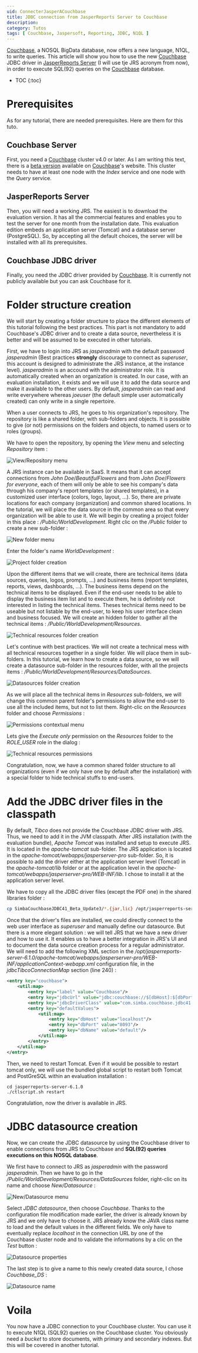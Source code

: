```yaml
---
uid: ConnecterJasperACouchbase
title: JDBC connection from JasperReports Server to Couchbase
description:
category: Tutos
tags: [ Couchbase, Jaspersoft, Reporting, JDBC, N1QL ]
---
```


[Couchbase], a NOSQL BigData database, now offers a new language, N1QL, to write queries. This article will show you how to use the new [Couchbase] JDBC driver in [JasperReports Server][jrs] (I will use tje JRS acronym from now), in order to execute SQL(92) queries on the [Couchbase] database.

* TOC
{:toc}

Prerequisites
=============
As for any tutorial, there are needed prerequisites. Here are them for this tuto.

Couchbase Server
----------------
First, you need a [Couchbase] cluster v4.0 or later. As I am writing this text, there is a [beta version][cb40beta] available on [Couchbase]'s website. This cluster needs to have at least one node with the *Index* service and one node with the *Query* service.

JasperReports Server
--------------------
Then, you will need a working JRS. The easiest is to download the evaluation version. It has all the commercial features and enables you to test the server for one month from the installation date. This evaluation edition embeds an application server (Tomcat) and a database server (PostgreSQL). So, by accepting all the default choices, the server will be installed with all its prerequisites.

Couchbase JDBC driver
---------------------
Finally, you need the JDBC driver provided by [Couchbase]. It is currently not publicly available but you can ask Couchbase for it.

Folder structure creation
=========================
We will start by creating a folder structure to place the different elements of this tutorial following the best practices. This part is not mandatory to add Couchbase's JDBC driver and to create a data source, nevertheless it is better and will be assumed to be executed in other tutorials.

First, we have to login into JRS as *jasperadmin* with the default password *jasperadmin* (Best practices **strongly** discourage to connect as *superuser*, this account is designed to administrate the JRS instance, at the instance level). *jasperadmin* is an accound with the administrator role. It is automatically created when an organization is created. In our case, with an evaluation installation, it exists and we will use it to add the data source and make it available to the other users. By default, *jasperadmin* can read and write everywhere whereas *joeuser* (the default simple user automatically created) can only write in a single repertoire.

When a user connects to JRS, he goes to his organization's repository. The repository is like a shared folder, with sub-folders and objects. It is possible to give (or not) permissions on the folders and objects, to named users or to roles (groups).

We have to open the repository, by opening the *View* menu and selecting *Repository* item :

![View/Repository menu]({{site.url}}{{site.baseurl}}/assets/posts/ConnecterJasperACouchbase/JRS_en-01.png)

A JRS instance can be available in SaaS. It means that it can accept connections from *John Doe*/*BeautifulFlowers* and from *John Doe*/*Flowers for everyone*, each of them will only be able to see his company's data through his company's report templates (or shared templates), in a customized user interface (colors, logo, layout, ...). So, there are private locations for each company (organization) and common shared locations. In the tutorial, we will place the data source in the common area so that every organization will be able to use it. We will begin by creating a project folder in this place : */Public/WorldDevelopment*. Right clic on the */Public* folder to create a new sub-folder :

![New folder menu]({{site.url}}{{site.baseurl}}/assets/posts/ConnecterJasperACouchbase/JRS_en-02.png)

Enter the folder's name *WorldDevelopment* :

![Project folder creation]({{site.url}}{{site.baseurl}}/assets/posts/ConnecterJasperACouchbase/JRS_en-03.png)

Upon the different items that we will create, there are technical items (data sources, queries, logos, prompts, ...) and business items (report templates, reports, views, dashboards, ...). The business items depend on the technical items to be displayed. Even if the end-user needs to be able to display the business item list and to execute them, he is definitely not interested in listing the technical items. Theses technical items need to be useable but not listable by the end-user, to keep his user interface clean and business focused. We will create an hidden folder to gather all the technical items : */Public/WorldDevelopment/Resources*.

![Technical resources folder creation]({{site.url}}{{site.baseurl}}/assets/posts/ConnecterJasperACouchbase/JRS_en-04.png)

Let's continue with best practices. We will not create a technical mess with all technical resources together in a single folder. We will place
them in sub-folders. In this tutorial, we learn how to create a data source, so we will create a datasource sub-folder in the resources folder,
with all the projects items : */Public/WorldDevelopment/Resources/DataSources*.

![Datasources folder creation]({{site.url}}{{site.baseurl}}/assets/posts/ConnecterJasperACouchbase/JRS_en-05.png)

As we will place all the technical items in *Resources* sub-folders, we will change this common parent folder's permissions to allow the end-user to use all the included items, but not to list them. Right-clic on the *Resources* folder and choose *Permissions* :

![Permissions contextual menu]({{site.url}}{{site.baseurl}}/assets/posts/ConnecterJasperACouchbase/JRS_en-06.png)

Lets give the *Execute only* permission on the *Resources* folder to the *ROLE_USER* role in the dialog :

![Technical resources permissions]({{site.url}}{{site.baseurl}}/assets/posts/ConnecterJasperACouchbase/JRS_en-07.png)

Congratulation, now, we have a common shared folder structure to all organizations (even if we only have one by default after the installation) with a special
folder to hide technical stuffs to end-users.

Add the JDBC driver files in the classpath
==========================================

By default, *Tibco* does not provide the Couchbase JDBC driver with JRS. Thus, we need to add it in the JVM classpath. After JRS installation (with the evaluation bundle), *Apache Tomcat* was installed and setup to execute JRS. It is located in the *apache-tomcat* sub-folder. The JRS application is located in the *apache-tomcat/webapps/jasperserver-pro* sub-folder. So, it is possible to add the driver either at the application server level (Tomcat) in the *apache-tomcat/lib* folder or at the application level in the *apache-tomcat/webapps/jasperserver-pro/WEB-INF/lib*. I chose to install it at the application server level.

We have to copy all the JDBC driver files (except the PDF one) in the shared libraries folder :

```bash
cp SimbaCouchbaseJDBC41_Beta_Update3/*.{jar,lic} /opt/jasperreports-server-6.1.0/apache-tomcat/lib/
```

Once that the driver's files are installed, we could directly connect to the web user interface as *superuser* and manually define our datasource. But there is a more elegant solution : we will tell JRS that we have a new driver and how to use it. It enables us to have a better integration in JRS's UI and to document the data source creation process for a regular administrator. We will need to add the following XML section in the */opt/jasperreports-server-6.1.0/apache-tomcat/webapps/jasperserver-pro/WEB-INF/applicationContext-webapp.xml* configuration file, in the *jdbcTibcoConnectionMap* section (line 240) :

```xml
<entry key="couchbase">
    <util:map>
        <entry key="label" value="Couchbase"/>
        <entry key="jdbcUrl" value="jdbc:couchbase://$[dbHost]:$[dbPort]/$[dbName];UseN1QLMode=1"/>
        <entry key="jdbcDriverClass" value="com.simba.couchbase.jdbc41.Driver"/>
        <entry key="defaultValues">
            <util:map>
                <entry key="dbHost" value="localhost"/>
                <entry key="dbPort" value="8093"/>
                <entry key="dbName" value="default"/>
            </util:map>
        </entry>
    </util:map>
</entry>
```

Then, we need to restart Tomcat. Even if it would be possible to restart tomcat only, we will use the bundled global script to restart both
Tomcat and PostGreSQL within an evaluation installation :

```
cd jasperreports-server-6.1.0
./ctlscript.sh restart
```

Congratulation, now the driver is available in JRS.

JDBC datasource creation
========================

Now, we can create the JDBC datasource by using the Couchbase driver to enable connections from JRS to Couchbase and **SQL(92) queries executions on this NOSQL database**.

We first have to connect to JRS as *jasperadmin* with the password *jasperadmin*. Then we have to go in the */Public/WorldDevelopment/Resources/DataSources* folder, right-clic on its name and choose *New/Datasource* :

![New/Datasource menu]({{site.url}}{{site.baseurl}}/assets/posts/ConnecterJasperACouchbase/JRS_en-08.png)

Select *JDBC datasource*, then choose *Couchbase*. Thanks to the configuration file modification made earlier, the driver is already known by JRS and we only have to choose it. JRS already know the JAVA class name to load and the default values in the different fields. We only have to eventually replace *localhost* in the connection URL by one of the Couchbase cluster node and to validate the informations by a clic on the *Test* button :

![Datasource properties]({{site.url}}{{site.baseurl}}/assets/posts/ConnecterJasperACouchbase/JRS_en-09.png)

The last step is to give a name to this newly created data source, I chose *Couchbase_DS* :

![Datasource name]({{site.url}}{{site.baseurl}}/assets/posts/ConnecterJasperACouchbase/JRS_en-10.png)

Voila
=====

You now have a JDBC connection to your Couchbase cluster. You can use it to execute N1QL (SQL92) queries on the Couchbase cluster. You obviously need a *bucket* to store documents, with primary and secondary indexes. But this will be covered in another tutorial.


[cb40beta]: http://www.couchbase.com/preview/couchbase-server-4-0
[Couchbase]: http://www.couchbase.com
[jrs]: http://community.jaspersoft.com/project/jasperreports-server
